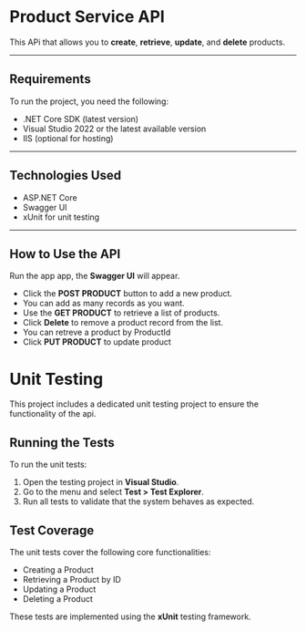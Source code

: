 
# **Product Service API**

This APi that allows you to **create**, **retrieve**, **update**, and **delete** products.

---

## **Requirements**

To run the project, you need the following:

- .NET Core SDK (latest version)
- Visual Studio 2022 or the latest available version
- IIS (optional for hosting)

---

## **Technologies Used**

- ASP.NET Core
- Swagger UI
- xUnit for unit testing

---



## **How to Use the API**

Run the app app, the **Swagger UI** will appear.

- Click the **POST PRODUCT** button to add a new product.
- You can add as many records as you want.
- Use the **GET PRODUCT** to retrieve a list of products.
- Click **Delete** to remove a product record from the list.
- You can retreve a product by ProductId
- Click **PUT PRODUCT** to update product 

# Unit Testing

This project includes a dedicated unit testing project to ensure the functionality of the api.

## Running the Tests

To run the unit tests:

1. Open the testing project in **Visual Studio**.
2. Go to the menu and select **Test > Test Explorer**.
3. Run all tests to validate that the system behaves as expected.

## Test Coverage

The unit tests cover the following core functionalities:

- Creating a Product  
- Retrieving a Product by ID  
- Updating a Product  
- Deleting a Product  

These tests are implemented using the **xUnit** testing framework.

